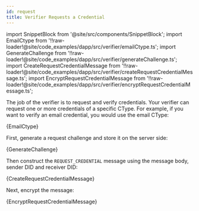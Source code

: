 ```yaml
---
id: request
title: Verifier Requests a Credential
---
```


import SnippetBlock from '@site/src/components/SnippetBlock';
import EmailCtype from '!!raw-loader!@site/code_examples/dapp/src/verifier/emailCtype.ts';
import GenerateChallenge from '!!raw-loader!@site/code_examples/dapp/src/verifier/generateChallenge.ts';
import CreateRequestCredentialMessage from '!!raw-loader!@site/code_examples/dapp/src/verifier/createRequestCredentialMessage.ts';
import EncryptRequestCredentialMessage from '!!raw-loader!@site/code_examples/dapp/src/verifier/encryptRequestCredentialMessage.ts';

The job of the verifier is to request and verify credentials. Your verifier can request one or more credentials of a specific CType. For example, if you want to verify an email credential, you would use the email CType:

<SnippetBlock className="language-ts">
  {EmailCtype}
</SnippetBlock>

First, generate a request challenge and store it on the server side:

<SnippetBlock className="language-ts">
  {GenerateChallenge}
</SnippetBlock>

Then construct the `REQUEST_CREDENTIAL` message using the message body, sender DID and receiver DID:

<SnippetBlock className="language-ts">
  {CreateRequestCredentialMessage}
</SnippetBlock>

Next, encrypt the message:

<SnippetBlock className="language-ts">
  {EncryptRequestCredentialMessage}
</SnippetBlock>

